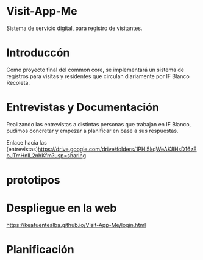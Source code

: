 # Visit-App-Me
Sistema de servicio digital, para registro de visitantes.

# Introduccón
Como proyecto final del common core, se implementará un sistema de registros para visitas y residentes que circulan diariamente por IF Blanco Recoleta.

# Entrevistas y Documentación
Realizando las entrevistas a distintas personas que trabajan en IF Blanco, pudimos concretar y empezar a planificar en base a sus respuestas.

Enlace hacia las (entrevistas)https://drive.google.com/drive/folders/1PHi5kqWeAK8HsD16zEbJTmHnlL2nhKfm?usp=sharing

# prototipos


# Despliegue en la web  
https://keafuentealba.github.io/Visit-App-Me/login.html

# Planificación

 